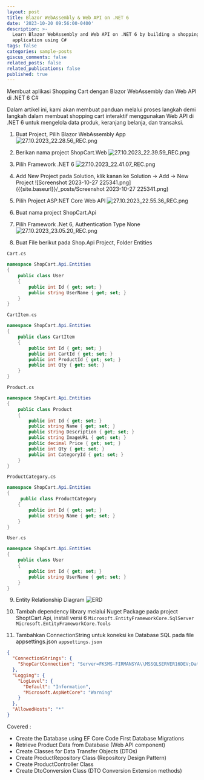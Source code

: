 ```yaml
---
layout: post
title: Blazor WebAssembly & Web API on .NET 6
date: '2023-10-20 09:56:00-0400'
description: >-
  Learn Blazor WebAssembly and Web API on .NET 6 by building a shopping cart
  application using C#
tags: false
categories: sample-posts
giscus_comments: false
related_posts: false
related_publications: false
published: true
---
```

Membuat aplikasi Shopping Cart dengan Blazor WebAssembly dan Web API di .NET 6 C#

Dalam artikel ini, kami akan membuat panduan melalui proses langkah demi langkah dalam membuat shopping cart interaktif menggunakan Web API di .NET 6 untuk mengelola data produk, keranjang belanja, dan transaksi.

1. Buat Project, Pilih Blazor WebAssembly App
![27.10.2023_22.28.56_REC.png]({{site.baseurl}}/_posts/27.10.2023_22.28.56_REC.png)

2. Berikan nama project  ShopCart.Web
![27.10.2023_22.39.59_REC.png]({{site.baseurl}}/_posts/27.10.2023_22.39.59_REC.png)

3. Pilih Framework .NET 6
![27.10.2023_22.41.07_REC.png]({{site.baseurl}}/_posts/27.10.2023_22.41.07_REC.png)

4. Add New Project pada Solution, klik kanan ke Solution -> Add -> New Project
![Screenshot 2023-10-27 225341.png]({{site.baseurl}}/_posts/Screenshot 2023-10-27 225341.png)

5. Pilih Project ASP.NET Core Web API
![27.10.2023_22.55.36_REC.png]({{site.baseurl}}/_posts/27.10.2023_22.55.36_REC.png)

6. Buat nama project ShopCart.Api

7. Pilih Framework .Net 6, Authentication Type None
![27.10.2023_23.05.20_REC.png]({{site.baseurl}}/_posts/27.10.2023_23.05.20_REC.png)


8. Buat File berikut pada Shop.Api Project, Folder Entities

`Cart.cs`
```c#
namespace ShopCart.Api.Entities
{
    public class User
    {
        public int Id { get; set; }
        public string UserName { get; set; }
    }
}
```

`CartItem.cs`
```c#
namespace ShopCart.Api.Entities
{
    public class CartItem
    {
        public int Id { get; set; }
        public int CartId { get; set; }
        public int ProductId { get; set; }
        public int Qty { get; set; }
    }
}
```

`Product.cs`
```c#
namespace ShopCart.Api.Entities
{
    public class Product
    {
        public int Id { get; set; }
        public string Name { get; set; }
        public string Description { get; set; }
        public string ImageURL { get; set; }
        public decimal Price { get; set; }
        public int Qty { get; set; }
        public int CategoryId { get; set; }
    }
}
```

`ProductCategory.cs`
```c#
namespace ShopCart.Api.Entities
{
     public class ProductCategory
    {
        public int Id { get; set; }
        public string Name { get; set; }
    }
}
```


`User.cs`
```c#
namespace ShopCart.Api.Entities
{
    public class User
    {
        public int Id { get; set; }
        public string UserName { get; set; }
    }
}

```

9. Entity Relationship Diagram
![ERD]({{site.baseurl}}/_posts/27.10.2023_23.26.48_REC.png)

10. Tambah dependency library melalui Nuget Package pada project ShoptCart.Api, install versi 6
	`Microsoft.EntityFrameworkCore.SqlServer`
    `Microsoft.EntityFrameworkCore.Tools`

11. Tambahkan ConnectionString untuk koneksi ke Database SQL pada file appsettings.json
`appsettings.json`

```json
{
  "ConnectionStrings": {
    "ShopCartConnection": "Server=FKSMS-FIRMANSYA\\MSSQLSERVER16DEV;Database=ShopCart;Truested_Connection=True"
  },
  "Logging": {
    "LogLevel": {
      "Default": "Information",
      "Microsoft.AspNetCore": "Warning"
    }
  },
  "AllowedHosts": "*"
}
```



Covered :
- Create the Database using EF Core Code First Database Migrations
- Retrieve Product Data from Database (Web API component)
- Create Classes for Data Transfer Objects (DTOs)
- Create ProductRepository Class (Repository Design Pattern)
- Create ProductController Class
- Create DtoConversion Class (DTO Conversion Extension methods)
